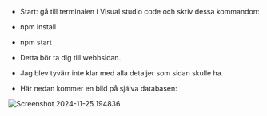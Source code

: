 - Start: gå till terminalen i Visual studio code och skriv dessa kommandon:
- npm install
- npm start
- Detta bör ta dig till webbsidan.

- Jag blev tyvärr inte klar med alla detaljer som sidan skulle ha.
- Här nedan kommer en bild på själva databasen:

![Screenshot 2024-11-25 194836](https://github.com/user-attachments/assets/5d80e22c-ba06-4570-b790-10d74acbd653)

